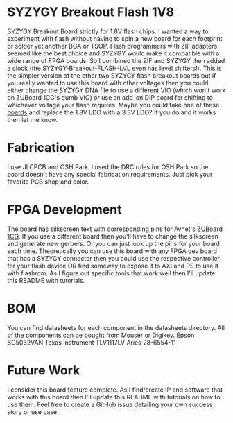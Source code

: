 # SYZYGY Breakout Flash 1V8
SYZYGY Breakout Board strictly for 1.8V flash chips. I wanted a way to experiment with flash without having to spin a new board for each footprint or solder yet another BGA or TSOP. Flash programmers with ZIF adapters seemed like the best choice and SYZYGY would make it compatible with a wide range of FPGA boards. So I combined the ZIF and SYZYGY then added a clock (the SYZYGY-Breakout-FLASH-LVL even has level shifters!). This is the simpler version of the other two SYZYGY flash breakout boards but if you really wanted to use this board with other voltages then you could either change the SYZYGY DNA file to use a different VIO (which won't work on ZUBoard 1CG's dumb VIO) or use an add-on DIP board for shifting to whichever voltage your flash requires. Maybe you could take one of these [boards](https://www.amazon.com/gp/product/B0897TX932) and replace the 1.8V LDO with a 3.3V LDO? If you do and it works then let me know.

# Fabrication
I use JLCPCB and OSH Park. I used the DRC rules for OSH Park so the board doesn't have any special fabrication requirements. Just pick your favorite PCB shop and color.

# FPGA Development
The board has silkscreen text with corresponding pins for Avnet's [ZUBoard 1CG](https://www.avnet.com/wps/portal/us/products/avnet-boards/avnet-board-families/zuboard-1cg/). If you use a different board then you'll have to change the silkscreen and generate new gerbers. Or you can just look up the pins for your board each time. Theoretically you can use this board with any FPGA dev board that has a SYZYGY connector then you could use the respective controller for your flash device OR find someway to expose it to AXI and PS to use it with flashrom. As I figure out specific tools that work well then I'll update this README with tutorials.

# BOM
You can find datasheets for each component in the datasheets directory. All of the components can be bought from Mouser or Digikey. 
Epson SG5032VAN
Texas Instrument TLV1117LV
Aries 28-6554-11

# Future Work
I consider this board feature complete. As I find/create IP and software that works with this board then I'll update this README with tutorials on how to use them. Feel free to create a GitHub issue detailing your own success story or use case.

